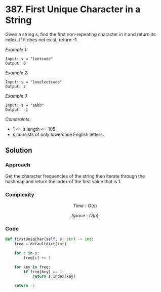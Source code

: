 # 387. First Unique Character in a String
Given a string s, find the first non-repeating character in it and return its index. If it does not exist, return -1.

*Example 1:*

```
Input: s = "leetcode"
Output: 0
```

*Example 2:*

```
Input: s = "loveleetcode"
Output: 2
```

*Example 3:*

```
Input: s = "aabb"
Output: -1
```

*Constraints:*

* 1 <= s.length <= 105
* s consists of only lowercase English letters.

## Solution

### Approach
Get the character frequencies of the string then iterate through the hashmap and return the index of the first value that is 1. 

### Complexity
$$Time: O(n)$$

$$Space: O(n)$$

### Code
```py
def firstUniqChar(self, s: str) -> int:
    freq = defaultdict(int)

    for c in s:
        freq[c] += 1

    for key in freq:
        if freq[key] == 1:
            return s.index(key)

    return -1
```